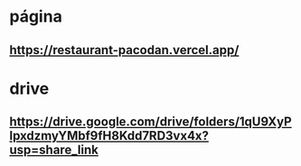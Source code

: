 
# página
## https://restaurant-pacodan.vercel.app/
# drive
## https://drive.google.com/drive/folders/1qU9XyPlpxdzmyYMbf9fH8Kdd7RD3vx4x?usp=share_link
